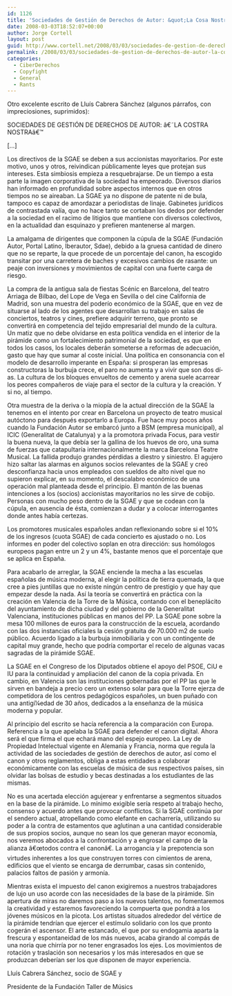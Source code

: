```yaml
---
id: 1126
title: 'Sociedades de Gestión de Derechos de Autor: &quot;La Cosa Nostra&quot;'
date: 2008-03-03T18:52:07+00:00
author: Jorge Cortell
layout: post
guid: http://www.cortell.net/2008/03/03/sociedades-de-gestion-de-derechos-de-autor-la-cosa-nostra/
permalink: /2008/03/03/sociedades-de-gestion-de-derechos-de-autor-la-cosa-nostra/
categories:
  - CiberDerechos
  - Copyfight
  - General
  - Rants
---
```

Otro excelente escrito de Lluí­s Cabrera Sánchez (algunos párrafos, con impreciosiones, suprimidos):

SOCIEDADES DE GESTIÓN DE DERECHOS DE AUTOR: â€˜LA COSTRA NOSTRAâ€™

[&#8230;]

Los directivos de la SGAE se deben a sus accionistas mayoritarios. Por este motivo, unos y otros, reivindican públicamente leyes que protejan sus intereses. Esta simbiosis empieza a resquebrajarse. De un tiempo a esta parte la imagen corporativa de la sociedad ha empeorado. Diversos diarios han informado en profundidad sobre aspectos internos que en otros tiempos no se aireaban. La SGAE ya no dispone de patente ni de bula, tampoco es capaz de amordazar a periodistas de linaje. Gabinetes jurí­dicos de contrastada valí­a, que no hace tanto se cortaban los dedos por defender a la sociedad en el racimo de litigios que mantiene con diversos colectivos, en la actualidad dan esquinazo y prefieren mantenerse al margen.

La amalgama de dirigentes que componen la cúpula de la SGAE (Fundación Autor, Portal Latino, Iberautor, Sdae), debido a la gruesa cantidad de dinero que no se reparte, la que procede de un porcentaje del canon, ha escogido transitar por una carretera de baches y excesivos cambios de rasante: un peaje con inversiones y movimientos de capital con una fuerte carga de riesgo.

La compra de la antigua sala de fiestas Scénic en Barcelona, del teatro Arriaga de Bilbao, del Lope de Vega en Sevilla o del cine California de Madrid, son una muestra del poderí­o económico de la SGAE, que en vez de situarse al lado de los agentes que desarrollan su trabajo en salas de conciertos, teatros y cines, prefiere adquirir terreno, que pronto se convertirá en competencia del tejido empresarial del mundo de la cultura. Un matiz que no debe olvidarse en esta polí­tica vendida en el interior de la pirámide como un fortalecimiento patrimonial de la sociedad, es que en todos los casos, los locales deberán someterse a reformas de adecuación, gasto que hay que sumar al coste inicial. Una polí­tica en consonancia con el modelo de desarrollo imperante en España: si prosperan las empresas constructoras la burbuja crece, el paro no aumenta y a vivir que son dos dí­as. La cultura de los bloques envueltos de cemento y arena suele acarrear los peores compañeros de viaje para el sector de la cultura y la creación. Y si no, al tiempo.

Otra muestra de la deriva o la miopí­a de la actual dirección de la SGAE la tenemos en el intento por crear en Barcelona un proyecto de teatro musical autóctono para después exportarlo a Europa. Fue hace muy pocos años cuando la Fundación Autor se embarcó junto a BSM (empresa municipal), al ICIC (Generalitat de Catalunya) y a la promotora privada Focus, para vestir la buena nueva, la que debí­a ser la gallina de los huevos de oro, una suma de fuerzas que catapultarí­a internacionalmente la marca Barcelona Teatre Musical. La fallida produjo grandes pérdidas a diestro y siniestro. El agujero hizo saltar las alarmas en algunos socios relevantes de la SGAE y creó desconfianza hacia unos empleados con sueldos de alto nivel que no supieron explicar, en su momento, el descalabro económico de una operación mal planteada desde el principio. El mantón de las buenas intenciones a los (socios) accionistas mayoritarios no les sirve de cobijo. Personas con mucho peso dentro de la SGAE y que se codean con la cúpula, en ausencia de ésta, comienzan a dudar y a colocar interrogantes donde antes habí­a certezas.

Los promotores musicales españoles andan reflexionando sobre si el 10% de los ingresos (cuota SGAE) de cada concierto es ajustado o no. Los informes en poder del colectivo soplan en otra dirección: sus homólogos europeos pagan entre un 2 y un 4%, bastante menos que el porcentaje que se aplica en España.

Para acabarlo de arreglar, la SGAE enciende la mecha a las escuelas españolas de música moderna, al elegir la polí­tica de tierra quemada, la que cree a pies juntillas que no existe ningún centro de prestigio y que hay que empezar desde la nada. Así­ la teorí­a se convertirá en práctica con la creación en Valencia de la Torre de la Música, contando con el beneplácito del ayuntamiento de dicha ciudad y del gobierno de la Generalitat Valenciana, instituciones públicas en manos del PP. La SGAE pone sobre la mesa 100 millones de euros para la construcción de la escuela, acordando con las dos instancias oficiales la cesión gratuita de 70.000 m2 de suelo público. Acuerdo ligado a la burbuja inmobiliaria y con un contingente de capital muy grande, hecho que podrí­a comportar el recelo de algunas vacas sagradas de la pirámide SGAE.

La SGAE en el Congreso de los Diputados obtiene el apoyo del PSOE, CiU e IU para la continuidad y ampliación del canon de la copia privada. En cambio, en Valencia son las instituciones gobernadas por el PP las que le sirven en bandeja a precio cero un extenso solar para que la Torre ejerza de competidora de los centros pedagógicos españoles, un buen puñado con una antigí¼edad de 30 años, dedicados a la enseñanza de la música moderna y popular.

Al principio del escrito se hací­a referencia a la comparación con Europa. Referencia a la que apelaba la SGAE para defender el canon digital. Ahora será el que firma el que echará mano del espejo europeo. La Ley de Propiedad Intelectual vigente en Alemania y Francia, norma que regula la actividad de las sociedades de gestión de derechos de autor, así­ como el canon y otros reglamentos, obliga a estas entidades a colaborar económicamente con las escuelas de música de sus respectivos paí­ses, sin olvidar las bolsas de estudio y becas destinadas a los estudiantes de las mismas.

No es una acertada elección agujerear y enfrentarse a segmentos situados en la base de la pirámide. Lo mí­nimo exigible serí­a respeto al trabajo hecho, consenso y acuerdo antes que provocar conflictos. Si la SGAE continúa por el sendero actual, atropellando como elefante en cacharrerí­a, utilizando su poder a la contra de estamentos que aglutinan a una cantidad considerable de sus propios socios, aunque no sean los que generan mayor economí­a, nos veremos abocados a la confrontación y a engrosar el campo de la alianza â€œtodos contra el canonâ€. La arrogancia y la prepotencia son virtudes inherentes a los que construyen torres con cimientos de arena, edificios que el viento se encarga de derrumbar, casas sin contenido, palacios faltos de pasión y armoní­a.

Mientras exista el impuesto del canon exigiremos a nuestros trabajadores de lujo un uso acorde con las necesidades de la base de la pirámide. Sin apertura de miras no daremos paso a los nuevos talentos, no fomentaremos la creatividad y estaremos favoreciendo la compuerta que pondrá a los jóvenes músicos en la picota. Los artistas situados alrededor del vértice de la pirámide tendrí­an que ejercer el estí­mulo solidario con los que pronto cogerán el ascensor. El arte estancado, el que por su endogamia aparta la frescura y espontaneidad de los más nuevos, acaba girando al compás de una noria que chirrí­a por no tener engrasados los ejes. Los movimientos de rotación y traslación son necesarios y los más interesados en que se produzcan deberí­an ser los que disponen de mayor experiencia.

Lluí­s Cabrera Sánchez, socio de SGAE y
  
Presidente de la Fundación Taller de Músics
